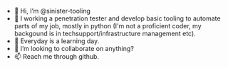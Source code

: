 - 👋 Hi, I’m @sinister-tooling
- 👀 I working a penetration tester and develop basic tooling to automate parts of my job, mostly in python (I'm not a proficient coder, my backgound is in techsupport/infrastructure management etc).
- 🌱 Everyday is a learning day.
- 💞️ I’m looking to collaborate on anything?
- 📫 Reach me through github.

<!---
sinister-tooling/sinister-tooling is a ✨ special ✨ repository because its `README.md` (this file) appears on your GitHub profile.
You can click the Preview link to take a look at your changes.
--->
